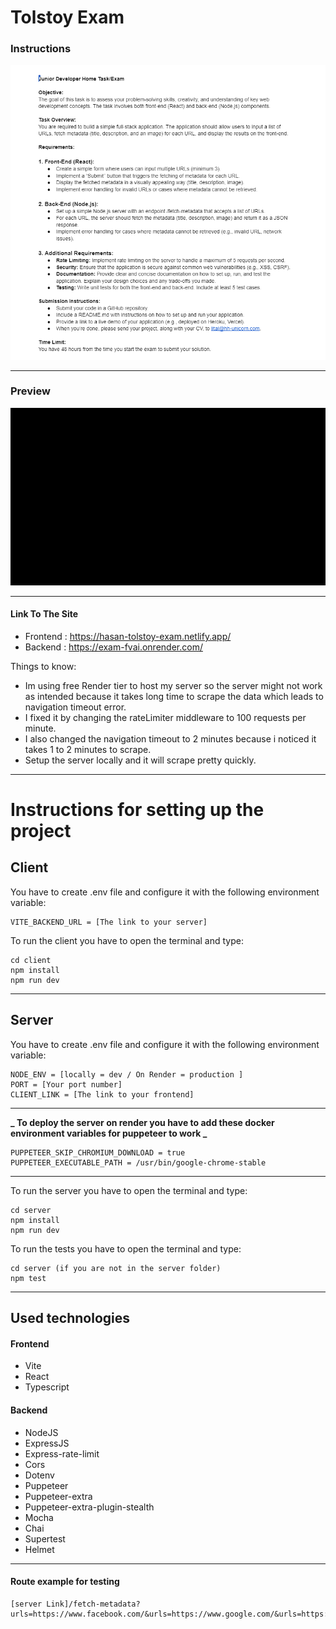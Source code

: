 # Tolstoy Exam

### Instructions

![instructions](./instructions.png)

---

### Preview

![preview](./site-preview.gif)

---

#### Link To The Site

- Frontend : https://hasan-tolstoy-exam.netlify.app/
- Backend : https://exam-fvai.onrender.com/

Things to know:

- Im using free Render tier to host my server so the server might not work as intended because it takes long time to scrape the data which leads to navigation timeout error. <br>
- I fixed it by changing the rateLimiter middleware to 100 requests per minute. <br>
- I also changed the navigation timeout to 2 minutes because i noticed it takes 1 to 2 minutes to scrape.
  <br>
- Setup the server locally and it will scrape pretty quickly.

---

# Instructions for setting up the project

## Client

You have to create .env file and configure it with the following environment variable:

```
VITE_BACKEND_URL = [The link to your server]
```

To run the client you have to open the terminal and type:

```
cd client
npm install
npm run dev
```

---

## Server

You have to create .env file and configure it with the following environment variable:

```
NODE_ENV = [locally = dev / On Render = production ]
PORT = [Your port number]
CLIENT_LINK = [The link to your frontend]
```

---

**_ To deploy the server on render you have to add these docker environment variables for puppeteer to work _**

```
PUPPETEER_SKIP_CHROMIUM_DOWNLOAD = true
PUPPETEER_EXECUTABLE_PATH = /usr/bin/google-chrome-stable
```

---

To run the server you have to open the terminal and type:

```
cd server
npm install
npm run dev
```

To run the tests you have to open the terminal and type:

```
cd server (if you are not in the server folder)
npm test
```

---

## Used technologies

#### Frontend

- Vite
- React
- Typescript

#### Backend

- NodeJS
- ExpressJS
- Express-rate-limit
- Cors
- Dotenv
- Puppeteer
- Puppeteer-extra
- Puppeteer-extra-plugin-stealth
- Mocha
- Chai
- Supertest
- Helmet

---

#### Route example for testing

```
[server Link]/fetch-metadata?urls=https://www.facebook.com/&urls=https://www.google.com/&urls=https://www.gotolstoy.com/&urls=https://www.tesla.com/
```

